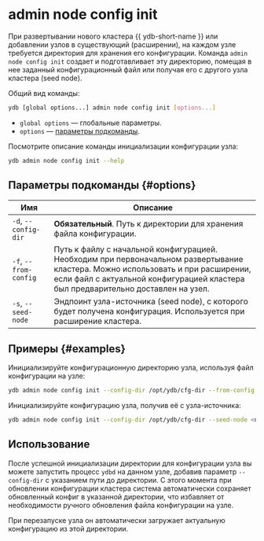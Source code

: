 # admin node config init

При развертывании нового кластера {{ ydb-short-name }} или добавлении узлов в существующий (расширении), на каждом узле требуется директория для хранения его конфигурации. Команда `admin node config init` создает и подготавливает эту директорию, помещая в нее заданный конфигурационный файл или получая его с другого узла кластера (seed node).

Общий вид команды:

```bash
ydb [global options...] admin node config init [options...]
```

* `global options` — глобальные параметры.
* `options` — [параметры подкоманды](#options).

Посмотрите описание команды инициализации конфигурации узла:

```bash
ydb admin node config init --help
```

## Параметры подкоманды {#options}

Имя | Описание
---|---
`-d`, `--config-dir` | **Обязательный**. Путь к директории для хранения файла конфигурации.
`-f`, `--from-config` | Путь к файлу с начальной конфигурацией. Необходим при первоначальном развертывание кластера. Можно использовать и при расширении, если файл с актуальной конфигурацией кластера был предварительно доставлен на узел.
`-s`, `--seed-node` | Эндпоинт узла-источника (seed node), с которого будет получена конфигурация. Используется при расширение кластера.

## Примеры {#examples}

Инициализируйте конфигурационную директорию узла, используя файл конфигурации на узле:

```bash
ydb admin node config init --config-dir /opt/ydb/cfg-dir --from-config config.yaml
```

Инициализируйте конфигурацию узла, получив её с узла-источника:

```bash
ydb admin node config init --config-dir /opt/ydb/cfg-dir --seed-node <node.ydb.tech>:2135
```

## Использование

После успешной инициализации директории для конфигурации узла вы можете запустить процесс `ydbd` на данном узле, добавив параметр `--config-dir` с указанием пути до директории. С этого момента при обновлении конфигурации кластера система автоматически сохраняет обновленный конфиг в указанной директории, что избавляет от необходимости ручного обновления файла конфигурации на узле.

При перезапуске узла он автоматически загружает актуальную конфигурацию из этой директории.
